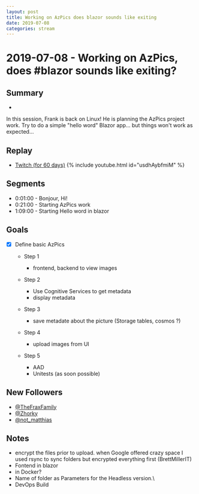 ```yaml
---
layout: post
title: Working on AzPics does blazor sounds like exiting
date: 2019-07-08
categories: stream
---
```



# 2019-07-08 - Working on AzPics, does #blazor sounds like exiting?

## Summary
-

In this session, Frank is back on Linux! He is planning the AzPics project work. Try to do a simple "hello word" Blazor app... but things won't work as expected...

## Replay


- [Twitch (for 60 days)](https://www.twitch.tv/videos/449980677)
{% include youtube.html id="usdhAybfmiM" %}
<br/><!--more-->


Segments
--------

- 0:01:00 - Bonjour, Hi!
- 0:21:00 - Starting AzPics work
- 1:09:00 - Starting Hello word in blazor


Goals
-----

- [X] Define basic AzPics
    - Step 1 
        - frontend, backend to view images

    - Step 2
        - Use Cognitive Services to get metadata
        - display metadata

    - Step 3 
        - save metadate about the picture (Storage tables, cosmos ?)
    
    - Step 4
        - upload images from UI
    
    - Step 5
        - AAD
        - Unitests (as soon possible)


New Followers
-------------

- [@TheFraxFamily](https://www.twitch.tv/TheFraxFamily)
- [@Zhorky](https://www.twitch.tv/Zhorky)
- [@not_matthias](https://www.twitch.tv/not_matthias)


Notes
------

- encrypt the files prior to upload. when Google offered crazy space I used rsync to sync folders but encrypted everything first (BrettMillerIT)
- Fontend in blazor
- in Docker?
- Name of folder as Parameters for the Headless version.\
- DevOps Build
